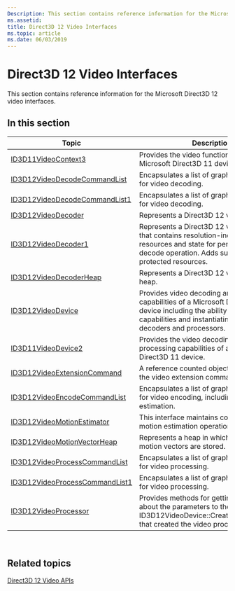 ```yaml
---
Description: This section contains reference information for the Microsoft Direct3D 12 video interfaces.
ms.assetid: 
title: Direct3D 12 Video Interfaces
ms.topic: article
ms.date: 06/03/2019
---
```


# Direct3D 12 Video Interfaces

This section contains reference information for the Microsoft Direct3D 12 video interfaces.

## In this section



| Topic                                                                                | Description                                                                                              |
|---------------------------------------------------------------------------------------|----------------------------------------------------------------------------------------------------------|
| [ID3D11VideoContext3](/windows/desktop/api/d3d11_4/nn-d3d11_4-id3d11videocontext3)  | Provides the video functionality of a Microsoft Direct3D 11 device. |
| [ID3D12VideoDecodeCommandList](/windows/desktop/api/d3d12video/nn-d3d12video-id3d12videodecodecommandlist)  | Encapsulates a list of graphics commands for video decoding.|
| [ID3D12VideoDecodeCommandList1](/windows/desktop/api/d3d12video/nn-d3d12video-id3d12videodecodecommandlist1)  | Encapsulates a list of graphics commands for video decoding.|
| [ID3D12VideoDecoder](/windows/desktop/api/d3d12video/nn-d3d12video-id3d12videodecoder)  | Represents a Direct3D 12 video decoder.|
| [ID3D12VideoDecoder1](/windows/desktop/api/d3d12video/nn-d3d12video-id3d12videodecoder1)  | Represents a Direct3D 12 video decoder that contains resolution-independent resources and state for performing the decode operation. Adds support for protected resources.|
| [ID3D12VideoDecoderHeap](/windows/desktop/api/d3d12video/nn-d3d12video-id3d12videodecoderheap)  | Represents a Direct3D 12 video decoder heap.|
| [ID3D12VideoDevice](/windows/desktop/api/d3d12video/nn-d3d12video-id3d12videodevice)  | Provides video decoding and processing capabilities of a Microsoft Direct3D 12 device including the ability to query video capabilities and instantiating video decoders and processors.|
| [ID3D11VideoDevice2](/windows/desktop/api/d3d11_4/nn-d3d11_4-id3d11videodevice2)  | Provides the video decoding and video processing capabilities of a Microsoft Direct3D 11 device.|
| [ID3D12VideoExtensionCommand](/windows/desktop/api/d3d12video/nn-d3d12video-id3d12videoextensioncommand)  | A reference counted object representing the video extension command.|
| [ID3D12VideoEncodeCommandList](/windows/desktop/api/d3d12video/nn-d3d12video-id3d12videoencodecommandlist)  | Encapsulates a list of graphics commands for video encoding, including motion estimation.|
| [ID3D12VideoMotionEstimator](/windows/desktop/api/d3d12video/nn-d3d12video-id3d12videomotionestimator)  | This interface maintains context for video motion estimation operations.|
| [ID3D12VideoMotionVectorHeap](/windows/desktop/api/d3d12video/nn-d3d12video-id3d12videomotionvectorheap)  | Represents a heap in which estimated motion vectors are stored.|
| [ID3D12VideoProcessCommandList](/windows/desktop/api/d3d12video/nn-d3d12video-id3d12videoprocesscommandlist)  | Encapsulates a list of graphics commands for video processing.|
| [ID3D12VideoProcessCommandList1](/windows/desktop/api/d3d12video/nn-d3d12video-id3d12videoprocesscommandlist1)  | Encapsulates a list of graphics commands for video processing.|
| [ID3D12VideoProcessor](/windows/desktop/api/d3d12video/nn-d3d12video-id3d12videoprocessor)  | Provides methods for getting information about the parameters to the call to ID3D12VideoDevice::CreateVideoProcessor that created the video processor.|



 

## Related topics

<dl> <dt>

[Direct3D 12 Video APIs](direct3d-12-video-apis.md)
</dt> </dl>

 

 




